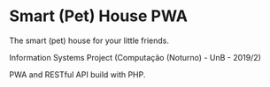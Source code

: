Smart (Pet) House PWA
==============================

The smart (pet) house for your little friends.

Information Systems Project (Computação (Noturno) - UnB - 2019/2)

PWA and RESTful API build with PHP.
